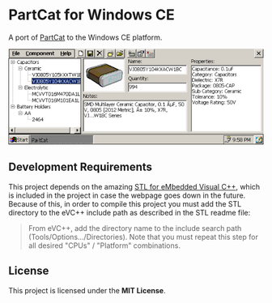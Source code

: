 # PartCat for Windows CE

A port of [PartCat](https://github.com/innoveworkshop/PartCat) to the Windows
CE platform.

![Main Screenshot](/Screenshots/2020-06-30.png)


## Development Requirements

This project depends on the amazing [STL for eMbedded Visual C++](http://users.libero.it/g.govi/stlport_ce_en.html),
which is included in the project in case the webpage goes down in the future.
Because of this, in order to compile this project you must add the STL directory
to the eVC++ include path as described in the STL readme file:

> From eVC++, add the directory name to the include search path (Tools/Options.../Directories). Note that you must repeat this step for all desired "CPUs" / "Platform" combinations.


## License

This project is licensed under the **MIT License**.
